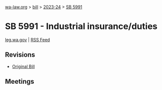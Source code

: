 [wa-law.org](/) > [bill](/bill/) > [2023-24](/bill/2023-24/) > [SB 5991](/bill/2023-24/sb/5991/)

# SB 5991 - Industrial insurance/duties
[leg.wa.gov](https://app.leg.wa.gov/billsummary?BillNumber=5991&Year=2023&Initiative=false) | [RSS Feed](./rss.xml)

## Revisions
* [Original Bill](1/)

## Meetings